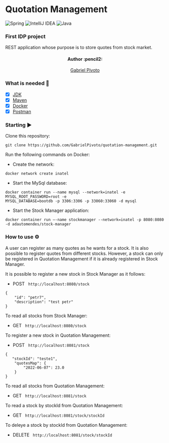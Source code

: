 # Quotation Management

![Spring](https://img.shields.io/badge/spring-%236DB33F.svg?style=for-the-badge&logo=spring&logoColor=white)
![IntelliJ IDEA](https://img.shields.io/badge/IntelliJIDEA-000000.svg?style=for-the-badge&logo=intellij-idea&logoColor=white)
![Java](https://img.shields.io/badge/java-%23ED8B00.svg?style=for-the-badge&logo=java&logoColor=white)

### First IDP project

REST application whose purpose is to store quotes from stock market.

<h4 align="center"> 
	Author :pencil2:
</h4>

<p align="center">
 <a href="https://github.com/GabrielPivoto">Gabriel Pivoto</a> 
</p>

### What is needed 🧾
- [x] [JDK](https://www.oracle.com/java/technologies/javase/jdk11-archive-downloads.html)
- [x] [Maven](https://maven.apache.org/download.cgi)
- [x] [Docker](https://www.docker.com/)
- [x] [Postman](https://www.postman.com/)

### Starting ▶️

Clone this repository:

```
git clone https://github.com/GabrielPivoto/quotation-management.git
```

Run the following commands on Docker:

- Create the network:

```
docker network create inatel
```

- Start the MySql database:

```
docker container run --name mysql --network=inatel -e MYSQL_ROOT_PASSWORD=root -e
MYSQL_DATABASE=bootdb -p 3306:3306 -p 33060:33060 -d mysql
```

- Start the Stock Manager application:

```
docker container run –-name stockmanager --network=inatel -p 8080:8080 -d adautomendes/stock-manager
```

### How to use ⚙️

A user can register as many quotes as he wants for a stock. It is also possible to register quotes from different stocks.
However, a stock can only be registered in Quotation Management if it is already registered in Stock Manager.

It is possible to register a new stock in Stock Manager as it follows:

- POST ``` http://localhost:8080/stock```

```
{
    "id": "petr7", 
    "description": "test petr" 
}
```

To read all stocks from Stock Manager:

- GET ``` http://localhost:8080/stock```

To register a new stock in Quotation Management:

- POST ``` http://localhost:8081/stock```

```
{
   "stockId": "teste1",
    "quotesMap": {
        "2022-06-07": 23.0
    }
}
```
To read all stocks from Quotation Management:

- GET ``` http://localhost:8081/stock```

To read a stock by stockId from Quotation Management:

- GET ``` http://localhost:8081/stock/stockId```

To deleye a stock by stockId from Quotation Management:

- DELETE ``` http://localhost:8081/stock/stockId```